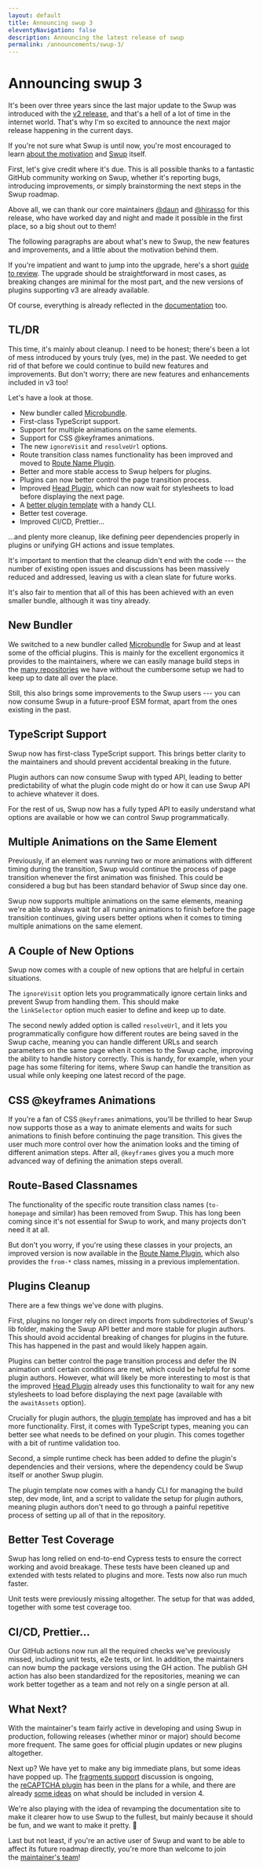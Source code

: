```yaml
---
layout: default
title: Announcing swup 3
eleventyNavigation: false
description: Announcing the latest release of swup
permalink: /announcements/swup-3/
---
```


# Announcing swup 3

It's been over three years since the last major update to the Swup was introduced with the [v2 release](/announcements/swup-2/), and that's a hell of a lot of time in the internet world. That's why I'm so excited to announce the next major release happening in the current days.

If you're not sure what Swup is until now, you're most encouraged to learn [about the motivation](https://css-tricks.com/page-transitions-for-everyone/) and [Swup](/getting-started/) itself.

First, let's give credit where it's due. This is all possible thanks to a fantastic GitHub community working on Swup, whether it's reporting bugs, introducing improvements, or simply brainstorming the next steps in the Swup roadmap.

Above all, we can thank our core maintainers [@daun](https://github.com/daun) and [@hirasso](https://github.com/hirasso) for this release, who have worked day and night and made it possible in the first place, so a big shout out to them!

The following paragraphs are about what's new to Swup, the new features and improvements, and a little about the motivation behind them.

If you're impatient and want to jump into the upgrade, here's a short [guide to review](/getting-started/upgrading-v3/). The upgrade should be straightforward in most cases, as breaking changes are minimal for the most part, and the new versions of plugins supporting v3 are already available.

Of course, everything is already reflected in the [documentation](/getting-started/) too.

## TL/DR

This time, it's mainly about cleanup. I need to be honest; there's been a lot of mess introduced by yours truly (yes, me) in the past. We needed to get rid of that before we could continue to build new features and improvements. But don't worry; there are new features and enhancements included in v3 too!

Let's have a look at those.

- New bundler called [Microbundle](https://github.com/developit/microbundle).
- First-class TypeScript support.
- Support for multiple animations on the same elements.
- Support for CSS @keyframes animations.
- The new `ignoreVisit` and `resolveUrl` options.
- Route transition class names functionality has been improved and moved to [Route Name Plugin](/plugins/route-name-plugin).
- Better and more stable access to Swup helpers for plugins.
- Plugins can now better control the page transition process.
- Improved [Head Plugin](/plugins/head-plugin), which can now wait for stylesheets to load before displaying the next page.
- A [better plugin template](https://github.com/swup/plugin) with a handy CLI.
- Better test coverage.
- Improved CI/CD, Prettier...

...and plenty more cleanup, like defining peer dependencies properly in plugins or unifying GH actions and issue templates.

It's important to mention that the cleanup didn't end with the code --- the number of existing open issues and discussions has been massively reduced and addressed, leaving us with a clean slate for future works.

It's also fair to mention that all of this has been achieved with an even smaller bundle, although it was tiny already.

## New Bundler

We switched to a new bundler called [Microbundle](https://github.com/developit/microbundle) for Swup and at least some of the official plugins. This is mainly for the excellent ergonomics it provides to the maintainers, where we can easily manage build steps in the [many repositories](https://github.com/swup) we have without the cumbersome setup we had to keep up to date all over the place.

Still, this also brings some improvements to the Swup users --- you can now consume Swup in a future-proof ESM format, apart from the ones existing in the past.

## TypeScript Support

Swup now has first-class TypeScript support. This brings better clarity to the maintainers and should prevent accidental breaking in the future.

Plugin authors can now consume Swup with typed API, leading to better predictability of what the plugin code might do or how it can use Swup API to achieve whatever it does.

For the rest of us, Swup now has a fully typed API to easily understand what options are available or how we can control Swup programmatically.

## Multiple Animations on the Same Element

Previously, if an element was running two or more animations with different timing during the transition, Swup would continue the process of page transition whenever the first animation was finished. This could be considered a bug but has been standard behavior of Swup since day one.

Swup now supports multiple animations on the same elements, meaning we're able to always wait for all running animations to finish before the page transition continues, giving users better options when it comes to timing multiple animations on the same element.

## A Couple of New Options

Swup now comes with a couple of new options that are helpful in certain situations.

The `ignoreVisit` option lets you programmatically ignore certain links and prevent Swup from handling them. This should make the `linkSelector` option much easier to define and keep up to date.

The second newly added option is called `resolveUrl`, and it lets you programmatically configure how different routes are being saved in the Swup cache, meaning you can handle different URLs and search parameters on the same page when it comes to the Swup cache, improving the ability to handle history correctly. This is handy, for example, when your page has some filtering for items, where Swup can handle the transition as usual while only keeping one latest record of the page.

## CSS @keyframes Animations

If you're a fan of CSS `@keyframes` animations, you'll be thrilled to hear Swup now supports those as a way to animate elements and waits for such animations to finish before continuing the page transition. This gives the user much more control over how the animation looks and the timing of different animation steps. After all, `@keyframes` gives you a much more advanced way of defining the animation steps overall.

## Route-Based Classnames

The functionality of the specific route transition class names (`to-homepage` and similar) has been removed from Swup. This has long been coming since it's not essential for Swup to work, and many projects don't need it at all.

But don't you worry, if you're using these classes in your projects, an improved version is now available in the [Route Name Plugin](/plugins/route-name-plugin), which also provides the `from-*` class names, missing in a previous implementation.

## Plugins Cleanup

There are a few things we've done with plugins.

First, plugins no longer rely on direct imports from subdirectories of Swup's lib folder, making the Swup API better and more stable for plugin authors. This should avoid accidental breaking of changes for plugins in the future. This has happened in the past and would likely happen again.

Plugins can better control the page transition process and defer the IN animation until certain conditions are met, which could be helpful for some plugin authors. However, what will likely be more interesting to most is that the improved [Head Plugin](/plugins/head-plugin) already uses this functionality to wait for any new stylesheets to load before displaying the next page (available with the `awaitAssets` option).

Crucially for plugin authors, the [plugin template](https://github.com/swup/plugin) has improved and has a bit more functionality. First, it comes with TypeScript types, meaning you can better see what needs to be defined on your plugin. This comes together with a bit of runtime validation too.

Second, a simple runtime check has been added to define the plugin's dependencies and their versions, where the dependency could be Swup itself or another Swup plugin.

The plugin template now comes with a handy CLI for managing the build step, dev mode, lint, and a script to validate the setup for plugin authors, meaning plugin authors don't need to go through a painful repetitive process of setting up all of that in the repository.

## Better Test Coverage

Swup has long relied on end-to-end Cypress tests to ensure the correct working and avoid breakage. These tests have been cleaned up and extended with tests related to plugins and more. Tests now also run much faster.

Unit tests were previously missing altogether. The setup for that was added, together with some test coverage too.

## CI/CD, Prettier...

Our GitHub actions now run all the required checks we've previously missed, including unit tests, e2e tests, or lint. In addition, the maintainers can now bump the package versions using the GH action. The publish GH action has also been standardized for the repositories, meaning we can work better together as a team and not rely on a single person at all.

## What Next?

With the maintainer's team fairly active in developing and using Swup in production, following releases (whether minor or major) should become more frequent. The same goes for official plugin updates or new plugins altogether.

Next up? We have yet to make any big immediate plans, but some ideas have popped up. The [fragments support](https://github.com/swup/swup/issues/488) discussion is ongoing, the [reCAPTCHA plugin](https://github.com/swup/swup/issues/489) has been in the plans for a while, and there are already [some ideas](https://github.com/swup/swup/issues?q=is%3Aopen+is%3Aissue+label%3Aswup%40v4) on what should be included in version 4.

We're also playing with the idea of revamping the documentation site to make it clearer how to use Swup to the fullest, but mainly because it should be fun, and we want to make it pretty. 🤭

Last but not least, if you're an active user of Swup and want to be able to affect its future roadmap directly, you're more than welcome to join the [maintainer's team](mailto:gmarcuk@gmail.com)!
